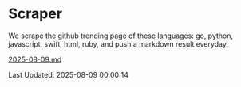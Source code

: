 # Scraper

We scrape the github trending page of these languages: go, python, javascript, swift, html, ruby, and push a markdown result everyday.

[2025-08-09.md](https://github.com/henson/Scraper/blob/master/2025-08-09.md)

Last Updated: 2025-08-09 00:00:14